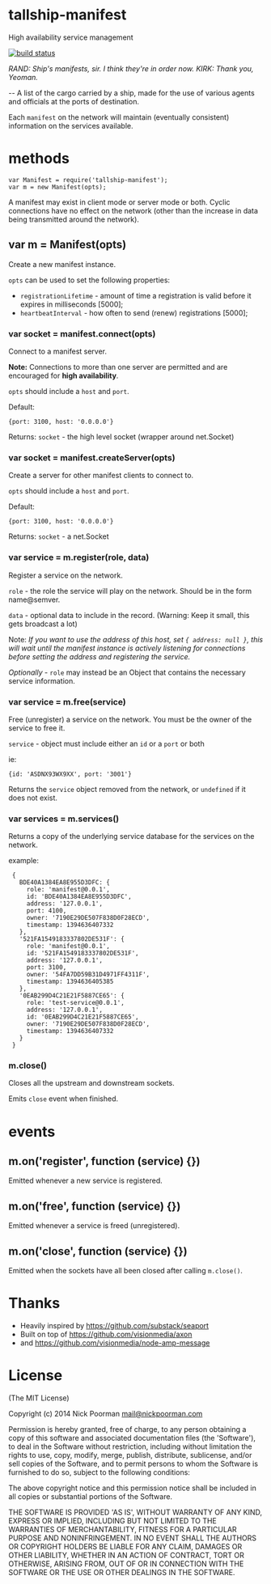 # tallship-manifest

High availability service management

[![build status](https://secure.travis-ci.org/nickpoorman/tallship-manifest.png)](http://travis-ci.org/nickpoorman/tallship-manifest)

*RAND: Ship's manifests, sir. I think they're in order now.*
*KIRK: Thank you, Yeoman.*

-- A list of the cargo carried by a ship, made for the use of various agents and officials at the ports of destination.

Each `manifest` on the network will maintain (eventually consistent) information on the services available.

# methods

```
var Manifest = require('tallship-manifest');
var m = new Manifest(opts);
```

A manifest may exist in client mode or server mode or both. Cyclic connections have no effect on the network (other than the increase in data being transmitted around the network).

## var m = Manifest(opts)

Create a new manifest instance.

`opts` can be used to set the following properties:

* `registrationLifetime` - amount of time a registration is valid before it expires in milliseconds [5000];
* `heartbeatInterval` - how often to send (renew) registrations [5000];

### var socket = manifest.connect(opts)

Connect to a manifest server. 

**Note:** Connections to more than one server are permitted and are encouraged for **high availability**.

`opts` should include a `host` and `port`.

Default:
```
{port: 3100, host: '0.0.0.0'}
```

Returns: `socket` - the high level socket (wrapper around net.Socket)

### var socket = manifest.createServer(opts)

Create a server for other manifest clients to connect to.

`opts` should include a `host` and `port`.

Default:
```
{port: 3100, host: '0.0.0.0'}
```

Returns: `socket` - a net.Socket

### var service = m.register(role, data)

Register a service on the network.

`role` - the role the service will play on the network. Should be in the form name@semver.

`data` - optional data to include in the record. (Warning: Keep it small, this gets broadcast a lot)  

Note: *If you want to use the address of this host, set `{ address: null }`, this will wait until the manifest instance is actively listening for connections before setting the address and registering the service.*

*Optionally* - `role` may instead be an Object that contains the necessary service information.


### var service = m.free(service)

Free (unregister) a service on the network. You must be the owner of the service to free it.

`service` - object must include either an `id` or a `port` or both

ie:
```
{id: 'ASDNX93WX9XX', port: '3001'}
```

Returns the `service` object removed from the network, or `undefined` if it does not exist.


### var services = m.services()

Returns a copy of the underlying service database for the services on the network.

example: 
```
 {
   BDE40A1384EA8E955D3DFC: {
     role: 'manifest@0.0.1',
     id: 'BDE40A1384EA8E955D3DFC',
     address: '127.0.0.1',
     port: 4100,
     owner: '7190E29DE507F838D0F28ECD',
     timestamp: 1394636407332
   },
   '521FA1549183337802DE531F': {
     role: 'manifest@0.0.1',
     id: '521FA1549183337802DE531F',
     address: '127.0.0.1',
     port: 3100,
     owner: '54FA7DD59B31D4971FF4311F',
     timestamp: 1394636405385
   },
   '0EAB299D4C21E21F5887CE65': {
     role: 'test-service@0.0.1',
     address: '127.0.0.1',
     id: '0EAB299D4C21E21F5887CE65',
     owner: '7190E29DE507F838D0F28ECD',
     timestamp: 1394636407332
   }
 }
 ```

### m.close()

Closes all the upstream and downstream sockets.

Emits `close` event when finished.


# events

## m.on('register', function (service) {})

Emitted whenever a new service is registered.

## m.on('free', function (service) {})

Emitted whenever a service is freed (unregistered).

## m.on('close', function (service) {})

Emitted when the sockets have all been closed after calling `m.close()`.



# Thanks

* Heavily inspired by https://github.com/substack/seaport
* Built on top of https://github.com/visionmedia/axon
* and https://github.com/visionmedia/node-amp-message


# License

(The MIT License)

Copyright (c) 2014 Nick Poorman <mail@nickpoorman.com>

Permission is hereby granted, free of charge, to any person obtaining a copy of this software and associated documentation files (the 'Software'), to deal in the Software without restriction, including without limitation the rights to use, copy, modify, merge, publish, distribute, sublicense, and/or sell copies of the Software, and to permit persons to whom the Software is furnished to do so, subject to the following conditions:

The above copyright notice and this permission notice shall be included in all copies or substantial portions of the Software.

THE SOFTWARE IS PROVIDED 'AS IS', WITHOUT WARRANTY OF ANY KIND, EXPRESS OR IMPLIED, INCLUDING BUT NOT LIMITED TO THE WARRANTIES OF MERCHANTABILITY, FITNESS FOR A PARTICULAR PURPOSE AND NONINFRINGEMENT. IN NO EVENT SHALL THE AUTHORS OR COPYRIGHT HOLDERS BE LIABLE FOR ANY CLAIM, DAMAGES OR OTHER LIABILITY, WHETHER IN AN ACTION OF CONTRACT, TORT OR OTHERWISE, ARISING FROM, OUT OF OR IN CONNECTION WITH THE SOFTWARE OR THE USE OR OTHER DEALINGS IN THE SOFTWARE.
